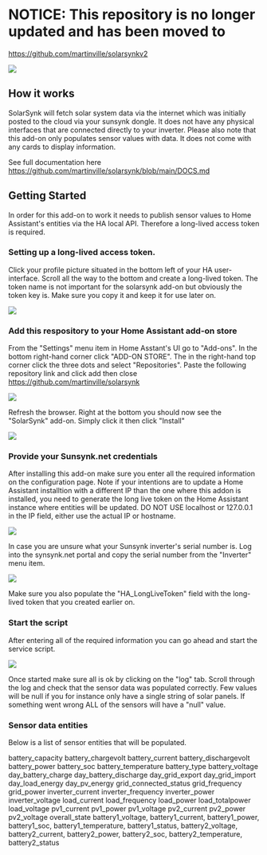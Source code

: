 # NOTICE: This repository is no longer updated and has been moved to 

https://github.com/martinville/solarsynkv2



![](https://github.com/martinville/solarsynk/blob/main/logo.png)

## How it works
SolarSynk will fetch solar system data via the internet which was initially posted to the cloud via your sunsynk dongle. It does not have any physical interfaces that are connected directly to your inverter. 
Please also note that this add-on only populates sensor values with data. It does not come with any cards to display information.

See full documentation here
https://github.com/martinville/solarsynk/blob/main/DOCS.md

## Getting Started

In order for this add-on to work it needs to publish sensor values to Home Assistant's entities via the HA local API. Therefore a long-lived access token is required.

### Setting up a long-lived access token.
Click your profile picture situated in the bottom left of your HA user-interface. Scroll all the way to the bottom and create a long-lived token. The token name is not important for the solarsynk add-on but obviously the token key is. Make sure you copy it and keep it for use later on.

![](https://github.com/martinville/solarsynk/blob/main/longlivetoken.png)

### Add this respository to your Home Assistant add-on store
From the "Settings" menu item in Home Asstant's UI go to "Add-ons". In the bottom right-hand corner click "ADD-ON STORE". The in the right-hand top corner click the three dots and select "Repositories".
Paste the following repository link and click add then close https://github.com/martinville/solarsynk

![](https://github.com/martinville/solarsynk/blob/main/addrepo.png)

Refresh the browser. Right at the bottom you should now see the "SolarSynk" add-on. Simply click it then click "Install"

![](https://github.com/martinville/solarsynk/blob/main/solarsynkaddon.png)


### Provide your Sunsynk.net credentials
After installing this add-on make sure you enter all the required information on the configuration page. Note if your intentions are to update a Home Assistant installtion with a different IP than the one where this addon is installed, you need to generate the long live token on the Home Assistant instance where entities will be updated. 
DO NOT USE localhost or 127.0.0.1 in the IP field, either use the actual IP or hostname.

![](https://github.com/martinville/solarsynk/blob/main/configuration.png)

In case you are unsure what your Sunsynk inverter's serial number is. Log into the synsynk.net portal and copy the serial number from the "Inverter" menu item.

![](https://github.com/martinville/solarsynk/blob/main/sunserial.png)

Make sure you also populate the "HA_LongLiveToken" field with the long-lived token that you created earlier on.

### Start the script
After entering all of the required information you can go ahead and start the service script.

![](https://github.com/martinville/solarsynk/blob/main/solarsynkstarted.png)

Once started make sure all is ok by clicking on the "log" tab. Scroll through the log and check that the sensor data was populated correctly.
Few values will be null if you for instance only have a single string of solar panels. If something went wrong ALL of the sensors will have a "null" value. 


### Sensor data entities
Below is a list of sensor entities that will be populated.

battery_capacity
battery_chargevolt
battery_current
battery_dischargevolt
battery_power
battery_soc
battery_temperature
battery_type
battery_voltage
day_battery_charge
day_battery_discharge
day_grid_export
day_grid_import
day_load_energy
day_pv_energy
grid_connected_status
grid_frequency
grid_power
inverter_current
inverter_frequency
inverter_power
inverter_voltage
load_current
load_frequency
load_power
load_totalpower
load_voltage
pv1_current
pv1_power
pv1_voltage
pv2_current
pv2_power
pv2_voltage
overall_state
battery1_voltage, battery1_current, battery1_power, battery1_soc, battery1_temperature, battery1_status, battery2_voltage, battery2_current, battery2_power, battery2_soc, battery2_temperature, battery2_status
